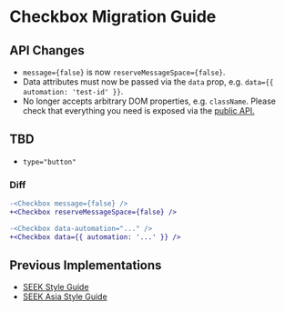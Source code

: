 # Checkbox Migration Guide

## API Changes

- `message={false}` is now `reserveMessageSpace={false}`.
- Data attributes must now be passed via the `data` prop, e.g. `data={{ automation: 'test-id' }}`.
- No longer accepts arbitrary DOM properties, e.g. `className`. Please check that everything you need is exposed via the [public API.](https://seek-oss.github.io/braid-design-system/components/Checkbox)

## TBD

- `type="button"`

### Diff

```diff
-<Checkbox message={false} />
+<Checkbox reserveMessageSpace={false} />

-<Checkbox data-automation="..." />
+<Checkbox data={{ automation: '...' }} />
```

## Previous Implementations

- [SEEK Style Guide](https://seek-oss.github.io/seek-style-guide/checkbox)
- [SEEK Asia Style Guide](https://seekinternational.github.io/seek-asia-style-guide/checkbox)
